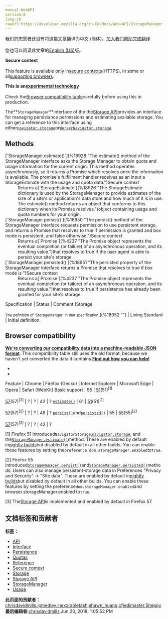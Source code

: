 ```yaml
---
manual:WebAPI
version:0
lang:zh
rawUrl:https://developer.mozilla.org/zh-CN/docs/Web/API/StorageManager
---
```




<bdi>我们的志愿者还没有将这篇文章翻译为<bdi>中文 (简体)</bdi>。[加入我们帮助完成翻译](%18947 "")<br></br>您也可以阅读此文章的[English (US)](%15568 "")版。</bdi>






**Secure context**<br></br>This feature is available only in[secure contexts](%4041 "")(HTTPS), in some or all[supporting browsers](%18948 "").




**This is an[experimental technology](%3404 "")**<br></br>Check the[Browser compatibility table](%18948 "")carefully before using this in production.




The**`StorageManager`**interface of the the[Storage API](%18932 "")provides an interface for managing persistance permissions and estimating available storage. You can get a reference to this interface using either[`navigator.storage`](%15567 "The NavigatorStorage.storage read-only property returns the singleton StorageManager object used to access the overall storage capabilities of the browser for the current site or app. The returned object lets you examine and configure persistence of data stores and learn approximately how much more space your browser has available for local storage use.")or[`WorkerNavigator.storage`](%18949 "The documentation about this has not yet been written; please consider contributing!").


## Methods<a name="Methods"></a>
<dl><dt id=''>[`StorageManager.estimate()`](%18928 "The estimate() method of the StorageManager interface asks the Storage Manager to obtain quota and usage information for the current origin. This method operates asynchronously, so it returns a Promise which resolves once the information is available. The promise's fulfillment handler receives as an input a StorageEstimate with the usage and quota data.")Secure context</dt><dd>Returns a[`StorageEstimate`](%18926 "The StorageEstimate dictionary is used by the StorageManager to provide estimates of the size of a site's or application's data store and how much of it is in use. The estimate() method returns an object that conforms to this dictionary when its Promise resolves.")object containing usage and quota numbers for your origin.</dd><dt id=''>[`StorageManager.persist()`](%18950 "The persist() method of the StorageManager interface requests permission to use persistent storage, and returns a Promise that resolves to true if permission is granted and box mode is persistent, and false otherwise.")Secure context</dt><dd>Returns a[`Promise`](%4237 "The Promise object represents the eventual completion (or failure) of an asynchronous operation, and its resulting value.")that resolves to`true`if the user agent is able to persist your site&#39;s storage.</dd><dt id=''>[`StorageManager.persisted()`](%18951 "The persisted property of the StorageManager interface returns a Promise that resolves to true if box mode is ")Secure context</dt><dd>Returns a[`Promise`](%4237 "The Promise object represents the eventual completion (or failure) of an asynchronous operation, and its resulting value.")that resolves to`true`if persistence has already been granted for your site&#39;s storage.</dd></dl>Specification | Status | Comment 
[Storage<br></br><small>The definition of &#39;StorageManger&#39; in that specification.</small>](%18952 "") | Living Standard | Initial definition. 


## Browser compatibility<a name="Browser_compatibility"></a>


**[We&#39;re converting our compatibility data into a machine-readable JSON format](%3344 "")**. This compatibility table still uses the old format, because we haven&#39;t yet converted the data it contains.**[Find out how you can help!](%3409 "")**


* 
* 
Feature | Chrome | Firefox (Gecko) | Internet Explorer | Microsoft Edge | Opera | Safari (WebKit) 
Basic support | 55 | [51](%17564 "Released on 2017-01-24.")(51)<sup>[1]</sup><br></br>[57](%16161 "Released on 2017-11-28.")(57)<sup>[3]</sup> | ? | ? | 42 | ? 
[`estimate()`](%18928 "The estimate() method of the StorageManager interface asks the Storage Manager to obtain quota and usage information for the current origin. This method operates asynchronously, so it returns a Promise which resolves once the information is available. The promise's fulfillment handler receives as an input a StorageEstimate with the usage and quota data.") | 61 | [51](%17564 "Released on 2017-01-24.")(51)<sup>[1]</sup><br></br>[57](%16161 "Released on 2017-11-28.")(57)<sup>[3]</sup> | ? | ? | 48 | ? 
[`persist()`](%18950 "The persist() method of the StorageManager interface requests permission to use persistent storage, and returns a Promise that resolves to true if permission is granted and box mode is persistent, and false otherwise.")and[`persisted()`](%18951 "The persisted property of the StorageManager interface returns a Promise that resolves to true if box mode is ") | 55 | [55](%18953 "Released on 2017-08-08.")(55)<sup>[2]</sup><br></br>[57](%16161 "Released on 2017-11-28.")(57)<sup>[3]</sup> | ? | ? | 42 | ? 










[1] Firefox 51 introduced`NavigatorStorage`,[`navigator.storage`](%15567 "The NavigatorStorage.storage read-only property returns the singleton StorageManager object used to access the overall storage capabilities of the browser for the current site or app. The returned object lets you examine and configure persistence of data stores and learn approximately how much more space your browser has available for local storage use."), and the[`StorageManager.estimate()`](%18928 "The estimate() method of the StorageManager interface asks the Storage Manager to obtain quota and usage information for the current origin. This method operates asynchronously, so it returns a Promise which resolves once the information is available. The promise's fulfillment handler receives as an input a StorageEstimate with the usage and quota data.")method. These are enabled by default in[nightly builds](%16585 "")but disabled by default in all other builds. You can enable these features by setting the`preference dom.storageManager.enabled`to`true`.



[2] Firefox 55 introduced[`StorageManager.persist()`](%18950 "The persist() method of the StorageManager interface requests permission to use persistent storage, and returns a Promise that resolves to true if permission is granted and box mode is persistent, and false otherwise.")and[`StorageManager.persisted()`](%18951 "The persisted property of the StorageManager interface returns a Promise that resolves to true if box mode is ")methods. Users can also manage persistent-storage data in Preferences &quot;Privacy and Security&quot; -&gt; &quot;Site data&quot;. These are enabled by default in[nightly builds](%16585 "")but disabled by default in all other builds. You can enable these features by setting the preference`dom.storageManager.enabled`and browser.storageManager.enabled to`true`.



[3] The[Storage API](%18932 "")is implemented and enabled by default in Firefox 57.




## 文档标签和贡献者
**标签：**
* [API](%50 "")
* [Interface](%3380 "")
* [Persistence](%18954 "")
* [Quotas](%18933 "")
* [Reference](%3381 "")
* [Secure context](%15577 "")
* [Storage](%4710 "")
* [Storage API](%18934 "")
* [StorageManager](%18955 "")
* [Usage](%18936 "")

**此页面的贡献者：**[chrisdavidmills](%3495 ""),[jpmedley](%3413 ""),[inexorabletash](%13978 ""),[shawn_huang](%18956 ""),[cfjedimaster](%18957 ""),[Sheppy](%405 "")
**最后编辑者:**[chrisdavidmills](%3495 ""),<time>Jun 20, 2018, 1:05:52 PM</time>


